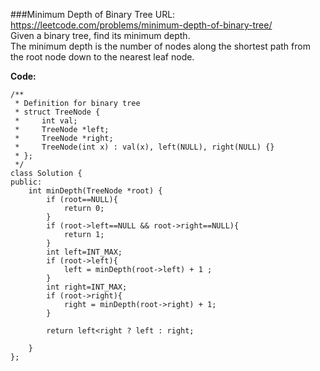 ###Minimum Depth of Binary Tree
URL: https://leetcode.com/problems/minimum-depth-of-binary-tree/</br>
Given a binary tree, find its minimum depth.</br>
The minimum depth is the number of nodes along the shortest path from the root node down to the nearest leaf node.

__Code:__

	/**
	 * Definition for binary tree
	 * struct TreeNode {
	 *     int val;
	 *     TreeNode *left;
	 *     TreeNode *right;
	 *     TreeNode(int x) : val(x), left(NULL), right(NULL) {}
	 * };
	 */
	class Solution {
	public:
	    int minDepth(TreeNode *root) {
	        if (root==NULL){
	            return 0;
	        }
	        if (root->left==NULL && root->right==NULL){
	            return 1;
	        }
	        int left=INT_MAX;
	        if (root->left){
	            left = minDepth(root->left) + 1 ;
	        }
	        int right=INT_MAX;
	        if (root->right){
	            right = minDepth(root->right) + 1;
	        }
	        
	        return left<right ? left : right;
	        
	    }
	};